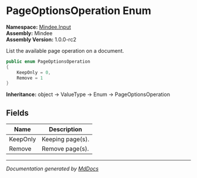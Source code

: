 ﻿<!--  
  <auto-generated>   
    The contents of this file were generated by a tool.  
    Changes to this file may be list if the file is regenerated  
  </auto-generated>   
-->

# PageOptionsOperation Enum

**Namespace:** [Mindee.Input](../index.md)  
**Assembly:** Mindee  
**Assembly Version:** 1.0.0\-rc2

List the available page operation on a document.

```csharp
public enum PageOptionsOperation
{
    KeepOnly = 0,
    Remove = 1
}
```

**Inheritance:** object → ValueType → Enum → PageOptionsOperation

## Fields

| Name     | Description      |
| -------- | ---------------- |
| KeepOnly | Keeping page(s). |
| Remove   | Remove page(s).  |

___

*Documentation generated by [MdDocs](https://github.com/ap0llo/mddocs)*
